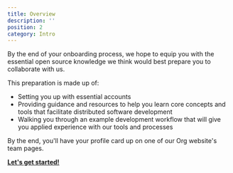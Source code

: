 ```yaml
---
title: Overview 
description: ''
position: 2
category: Intro
---
```


By the end of your onboarding process, we hope to equip you with the essential open source knowledge we think would best prepare you to collaborate with us. 

This preparation is made up of:

- Setting you up with essential accounts 
- Providing guidance and resources to help you learn core concepts and tools that facilitate distributed software development
- Walking you through an example development workflow that will give you applied experience with our tools and processes

By the end, you'll have your profile card up on one of our Org website's team pages.

**[Let's get started!](/setup)**
